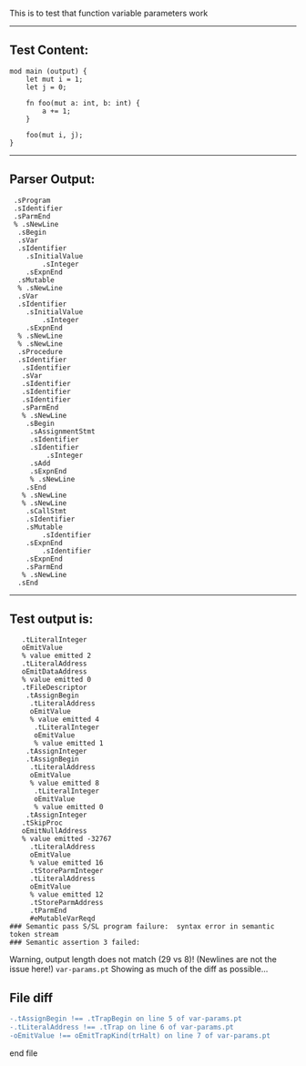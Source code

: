 This is to test that function variable parameters work

-------------------------


Test Content: 
-------------------------
```
mod main (output) { 
    let mut i = 1;
    let j = 0;

    fn foo(mut a: int, b: int) {
        a += 1;
    }

    foo(mut i, j);
}
```
------------------------


Parser Output: 
-------------------------
```
 .sProgram
 .sIdentifier
 .sParmEnd
 % .sNewLine
  .sBegin
  .sVar
  .sIdentifier
    .sInitialValue
        .sInteger
    .sExpnEnd
  .sMutable
  % .sNewLine
  .sVar
  .sIdentifier
    .sInitialValue
        .sInteger
    .sExpnEnd
  % .sNewLine
  % .sNewLine
  .sProcedure
  .sIdentifier
   .sIdentifier
   .sVar
   .sIdentifier
   .sIdentifier
   .sIdentifier
   .sParmEnd
   % .sNewLine
    .sBegin
     .sAssignmentStmt
     .sIdentifier
     .sIdentifier
         .sInteger
     .sAdd
     .sExpnEnd
     % .sNewLine
    .sEnd
   % .sNewLine
   % .sNewLine
    .sCallStmt
    .sIdentifier
    .sMutable
        .sIdentifier
    .sExpnEnd
        .sIdentifier
    .sExpnEnd
    .sParmEnd
   % .sNewLine
  .sEnd

```
------------------------

Test output is: 
-------------------------
```
   .tLiteralInteger
   oEmitValue
   % value emitted 2
   .tLiteralAddress
   oEmitDataAddress
   % value emitted 0
   .tFileDescriptor
    .tAssignBegin
     .tLiteralAddress
     oEmitValue
     % value emitted 4
      .tLiteralInteger
      oEmitValue
      % value emitted 1
    .tAssignInteger
    .tAssignBegin
     .tLiteralAddress
     oEmitValue
     % value emitted 8
      .tLiteralInteger
      oEmitValue
      % value emitted 0
    .tAssignInteger
   .tSkipProc
   oEmitNullAddress
   % value emitted -32767
     .tLiteralAddress
     oEmitValue
     % value emitted 16
     .tStoreParmInteger
     .tLiteralAddress
     oEmitValue
     % value emitted 12
     .tStoreParmAddress
     .tParmEnd
     #eMutableVarReqd
### Semantic pass S/SL program failure:  syntax error in semantic token stream
### Semantic assertion 3 failed: 

```


Warning, output length does not match (29 vs 8)!  (Newlines are not the issue here!) `var-params.pt`
Showing as much of the diff as possible...

File diff
-------------------------
```diff
-.tAssignBegin !== .tTrapBegin on line 5 of var-params.pt
-.tLiteralAddress !== .tTrap on line 6 of var-params.pt
-oEmitValue !== oEmitTrapKind(trHalt) on line 7 of var-params.pt

```
end file
